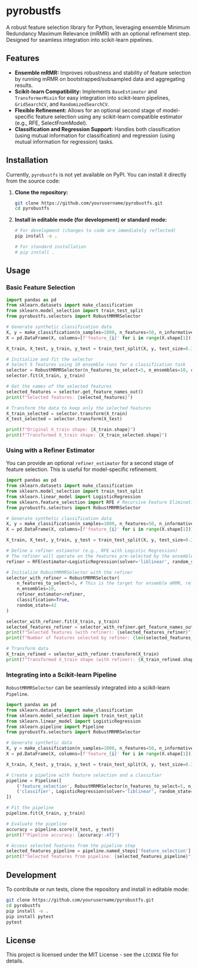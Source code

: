 # pyrobustfs

A robust feature selection library for Python, leveraging ensemble Minimum Redundancy Maximum Relevance (mRMR) with an optional refinement step. Designed for seamless integration into scikit-learn pipelines.

## Features

*   **Ensemble mRMR:** Improves robustness and stability of feature selection by running mRMR on bootstrapped/subsampled data and aggregating results.
*   **Scikit-learn Compatibility:** Implements `BaseEstimator` and `TransformerMixin` for easy integration into scikit-learn pipelines, `GridSearchCV`, and `RandomizedSearchCV`.
*   **Flexible Refinement:** Allows for an optional second stage of model-specific feature selection using any scikit-learn compatible estimator (e.g., RFE, SelectFromModel).
*   **Classification and Regression Support:** Handles both classification (using mutual information for classification) and regression (using mutual information for regression) tasks.

## Installation

Currently, `pyrobustfs` is not yet available on PyPI. You can install it directly from the source code:

1.  **Clone the repository:**

    ```bash
    git clone https://github.com/yourusername/pyrobustfs.git
    cd pyrobustfs
    ```

2.  **Install in editable mode (for development) or standard mode:**

    ```bash
    # For development (changes to code are immediately reflected)
    pip install -e .

    # For standard installation
    # pip install .
    ```

## Usage

### Basic Feature Selection

```python
import pandas as pd
from sklearn.datasets import make_classification
from sklearn.model_selection import train_test_split
from pyrobustfs.selectors import RobustMRMRSelector

# Generate synthetic classification data
X, y = make_classification(n_samples=1000, n_features=50, n_informative=10, n_redundant=5, random_state=42)
X = pd.DataFrame(X, columns=[f'feature_{i}' for i in range(X.shape[1])])

X_train, X_test, y_train, y_test = train_test_split(X, y, test_size=0.3, random_state=42)

# Initialize and fit the selector
# Select 5 features using 10 ensemble runs for a classification task
selector = RobustMRMRSelector(n_features_to_select=5, n_ensembles=10, classification=True, random_state=42)
selector.fit(X_train, y_train)

# Get the names of the selected features
selected_features = selector.get_feature_names_out()
print(f"Selected features: {selected_features}")

# Transform the data to keep only the selected features
X_train_selected = selector.transform(X_train)
X_test_selected = selector.transform(X_test)

print(f"Original X_train shape: {X_train.shape}")
print(f"Transformed X_train shape: {X_train_selected.shape}")
```

### Using with a Refiner Estimator

You can provide an optional `refiner_estimator` for a second stage of feature selection. This is useful for model-specific refinement.

```python
import pandas as pd
from sklearn.datasets import make_classification
from sklearn.model_selection import train_test_split
from sklearn.linear_model import LogisticRegression
from sklearn.feature_selection import RFE # Recursive Feature Elimination
from pyrobustfs.selectors import RobustMRMRSelector

# Generate synthetic classification data
X, y = make_classification(n_samples=1000, n_features=50, n_informative=10, n_redundant=5, random_state=42)
X = pd.DataFrame(X, columns=[f'feature_{i}' for i in range(X.shape[1])])

X_train, X_test, y_train, y_test = train_test_split(X, y, test_size=0.3, random_state=42)

# Define a refiner estimator (e.g., RFE with Logistic Regression)
# The refiner will operate on the features pre-selected by the ensemble mRMR.
refiner = RFE(estimator=LogisticRegression(solver='liblinear', random_state=42), n_features_to_select=3)

# Initialize RobustMRMRSelector with the refiner
selector_with_refiner = RobustMRMRSelector(
    n_features_to_select=5, # This is the target for ensemble mRMR, refiner might override
    n_ensembles=10,
    refiner_estimator=refiner,
    classification=True,
    random_state=42
)

selector_with_refiner.fit(X_train, y_train)
selected_features_refiner = selector_with_refiner.get_feature_names_out()
print(f"Selected features (with refiner): {selected_features_refiner}")
print(f"Number of features selected by refiner: {len(selected_features_refiner)}")

# Transform data
X_train_refined = selector_with_refiner.transform(X_train)
print(f"Transformed X_train shape (with refiner): {X_train_refined.shape}")
```

### Integrating into a Scikit-learn Pipeline

`RobustMRMRSelector` can be seamlessly integrated into a scikit-learn `Pipeline`.

```python
import pandas as pd
from sklearn.datasets import make_classification
from sklearn.model_selection import train_test_split
from sklearn.linear_model import LogisticRegression
from sklearn.pipeline import Pipeline
from pyrobustfs.selectors import RobustMRMRSelector

# Generate synthetic data
X, y = make_classification(n_samples=1000, n_features=50, n_informative=10, n_redundant=5, random_state=42)
X = pd.DataFrame(X, columns=[f'feature_{i}' for i in range(X.shape[1])])

X_train, X_test, y_train, y_test = train_test_split(X, y, test_size=0.3, random_state=42)

# Create a pipeline with feature selection and a classifier
pipeline = Pipeline([
    ('feature_selection', RobustMRMRSelector(n_features_to_select=5, n_ensembles=10, classification=True, random_state=42)),
    ('classifier', LogisticRegression(solver='liblinear', random_state=42))
])

# Fit the pipeline
pipeline.fit(X_train, y_train)

# Evaluate the pipeline
accuracy = pipeline.score(X_test, y_test)
print(f"Pipeline accuracy: {accuracy:.4f}")

# Access selected features from the pipeline step
selected_features_pipeline = pipeline.named_steps['feature_selection'].get_feature_names_out()
print(f"Selected features from pipeline: {selected_features_pipeline}")
```

## Development

To contribute or run tests, clone the repository and install in editable mode:

```bash
git clone https://github.com/yourusername/pyrobustfs.git
cd pyrobustfs
pip install -e .
pip install pytest
pytest
```

## License

This project is licensed under the MIT License - see the `LICENSE` file for details.